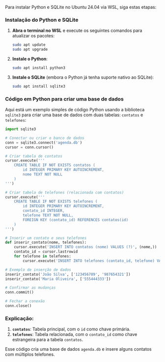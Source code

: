 Para instalar Python e SQLite no Ubuntu 24.04 via WSL, siga estas etapas:

### Instalação do Python e SQLite
1. **Abra o terminal no WSL** e execute os seguintes comandos para atualizar os pacotes:
   ```bash
   sudo apt update
   sudo apt upgrade
   ```

2. **Instale o Python**:
   ```bash
   sudo apt install python3
   ```

3. **Instale o SQLite** (embora o Python já tenha suporte nativo ao SQLite):
   ```bash
   sudo apt install sqlite3
   ```

### Código em Python para criar uma base de dados

Aqui está um exemplo simples de código Python usando a biblioteca `sqlite3` para criar uma base de dados com duas tabelas: `contatos` e `telefones`:

```python
import sqlite3

# Conectar ou criar o banco de dados
conn = sqlite3.connect('agenda.db')
cursor = conn.cursor()

# Criar tabela de contatos
cursor.execute('''
    CREATE TABLE IF NOT EXISTS contatos (
        id INTEGER PRIMARY KEY AUTOINCREMENT,
        nome TEXT NOT NULL
    )
''')

# Criar tabela de telefones (relacionada com contatos)
cursor.execute('''
    CREATE TABLE IF NOT EXISTS telefones (
        id INTEGER PRIMARY KEY AUTOINCREMENT,
        contato_id INTEGER,
        telefone TEXT NOT NULL,
        FOREIGN KEY (contato_id) REFERENCES contatos(id)
    )
''')

# Inserir um contato e seus telefones
def inserir_contato(nome, telefones):
    cursor.execute('INSERT INTO contatos (nome) VALUES (?)', (nome,))
    contato_id = cursor.lastrowid
    for telefone in telefones:
        cursor.execute('INSERT INTO telefones (contato_id, telefone) VALUES (?, ?)', (contato_id, telefone))

# Exemplo de inserção de dados
inserir_contato('João Silva', ['123456789', '987654321'])
inserir_contato('Maria Oliveira', ['555444333'])

# Confirmar as mudanças
conn.commit()

# Fechar a conexão
conn.close()
```

### Explicação:
1. **`contatos`**: Tabela principal, com o `id` como chave primária.
2. **`telefones`**: Tabela relacionada, com o `contato_id` como chave estrangeira para a tabela `contatos`.

Esse código cria uma base de dados `agenda.db` e insere alguns contatos com múltiplos telefones.

